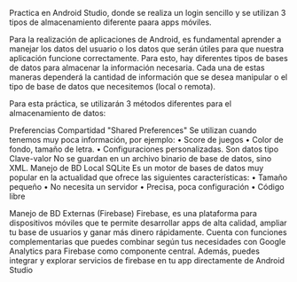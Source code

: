Practica en Android Studio, donde se realiza un login sencillo y se utilizan 3 tipos de almacenamiento diferente paara apps móviles. 

Para la realización de aplicaciones de Android, es fundamental aprender a manejar los datos del usuario o los datos que serán útiles para que nuestra aplicación funcione correctamente. Para esto, hay diferentes tipos de bases de datos para almacenar la información necesaria. Cada una de estas maneras dependerá la cantidad de información que se desea manipular o el tipo de base de datos que necesitemos (local o remota). 

Para esta práctica, se utilizarán 3 métodos diferentes para el almacenamiento de datos: 

Preferencias Compartidad "Shared Preferences"
  Se utilizan cuando tenemos muy poca información, por ejemplo:
    • Score de juegos 
    • Color de fondo, tamaño de letra.
    • Configuraciones personalizadas.
    Son datos tipo Clave-valor
    No se guardan en un archivo binario de base de datos, sino XML.
 Manejo de BD Local SQLite
    Es un motor de bases de datos muy popular en la actualidad que ofrece las siguientes 
    características:
    • Tamaño pequeño
    • No necesita un servidor
    • Precisa, poca configuración
    • Código libre
    
Manejo de BD Externas (Firebase)
Firebase, es una plataforma para dispositivos móviles que te permite desarrollar apps de 
alta calidad, ampliar tu base de usuarios y ganar más dinero rápidamente.
Cuenta con funciones complementarias que puedes combinar según tus necesidades con 
Google Analytics para Firebase como componente central. Además, puedes integrar y 
explorar servicios de firebase en tu app directamente de Android Studio
